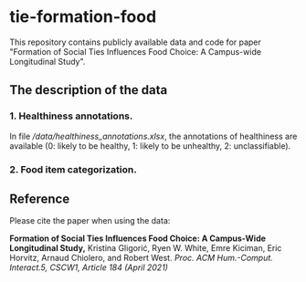 # tie-formation-food

This repository contains publicly available data and code for paper "Formation of Social Ties Influences Food Choice: A Campus-wide Longitudinal Study".
 
## The description of the data

### 1. Healthiness annotations.

In file */data/healthiness_annotations.xlsx*, the annotations of healthiness are available (0: likely to be healthy, 1: likely to be unhealthy, 2: unclassifiable).

### 2. Food item categorization.

## Reference

Please cite the paper when using the data:

**Formation of Social Ties Influences Food Choice: A Campus-Wide Longitudinal Study,** Kristina Gligori&#263;, Ryen W. White, Emre Kiciman, Eric Horvitz, Arnaud Chiolero, and Robert West. *Proc. ACM Hum.-Comput. Interact.5, CSCW1, Article 184 (April 2021)*
